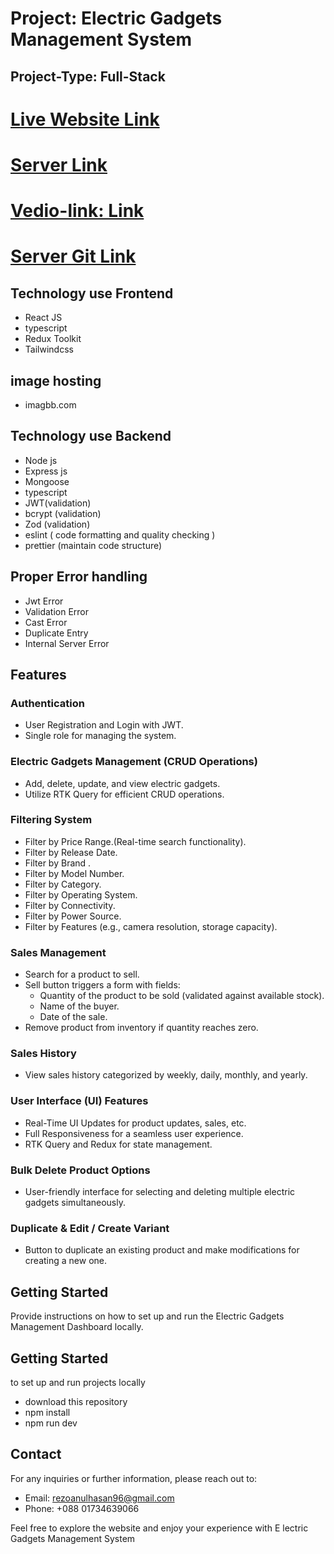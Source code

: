 # Project: Electric Gadgets Management System

## Project-Type: Full-Stack

# [Live Website Link](https://zesty-chaja-ae4dcb.netlify.app/)

# [Server Link ](https://electrict-gadgets.vercel.app/)

# [ Vedio-link: Link ](https://drive.google.com/file/d/1_V4kyXOmLmGHlCYChngA2mGgZfC-_T_S/view?usp=sharing)

# [Server Git Link ](https://github.com/Porgramming-Hero-web-course/l2b2-full-stack-a5-server-side-RezoanulHasan)

## Technology use Frontend

- React JS
- typescript
- Redux Toolkit
- Tailwindcss

## image hosting

- imagbb.com

## Technology use Backend

- Node js
- Express js
- Mongoose
- typescript
- JWT(validation)
- bcrypt (validation)
- Zod (validation)
- eslint ( code formatting and quality checking )
- prettier (maintain code structure)

## Proper Error handling

- Jwt Error
- Validation Error
- Cast Error
- Duplicate Entry
- Internal Server Error

## Features

### Authentication

- User Registration and Login with JWT.
- Single role for managing the system.

### Electric Gadgets Management (CRUD Operations)

- Add, delete, update, and view electric gadgets.
- Utilize RTK Query for efficient CRUD operations.

### Filtering System

- Filter by Price Range.(Real-time search functionality).
- Filter by Release Date.
- Filter by Brand .
- Filter by Model Number.
- Filter by Category.
- Filter by Operating System.
- Filter by Connectivity.
- Filter by Power Source.
- Filter by Features (e.g., camera resolution, storage capacity).

### Sales Management

- Search for a product to sell.
- Sell button triggers a form with fields:
  - Quantity of the product to be sold (validated against available stock).
  - Name of the buyer.
  - Date of the sale.
- Remove product from inventory if quantity reaches zero.

### Sales History

- View sales history categorized by weekly, daily, monthly, and yearly.

### User Interface (UI) Features

- Real-Time UI Updates for product updates, sales, etc.
- Full Responsiveness for a seamless user experience.
- RTK Query and Redux for state management.

### Bulk Delete Product Options

- User-friendly interface for selecting and deleting multiple electric gadgets simultaneously.

### Duplicate & Edit / Create Variant

- Button to duplicate an existing product and make modifications for creating a new one.

## Getting Started

Provide instructions on how to set up and run the Electric Gadgets Management Dashboard locally.

## Getting Started

to set up and run projects locally

- download this repository
- npm install
- npm run dev

## Contact

For any inquiries or further information, please reach out to:

- Email: rezoanulhasan96@gmail.com
- Phone: +088 01734639066

Feel free to explore the website and enjoy your experience with E lectric Gadgets Management System
